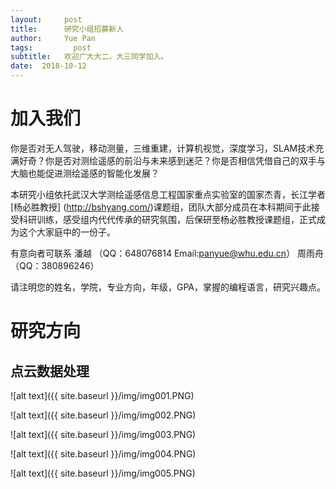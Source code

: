 ```yaml
---
layout:     post
title:      研究小组招募新人
author:     Yue Pan
tags: 		  post
subtitle:   欢迎广大大二，大三同学加入。 
date:  2018-10-12 
---
```

<!-- Start Writing Below in Markdown -->
# 加入我们
你是否对无人驾驶，移动测量，三维重建，计算机视觉，深度学习，SLAM技术充满好奇？你是否对测绘遥感的前沿与未来感到迷茫？你是否相信凭借自己的双手与大脑也能促进测绘遥感的智能化发展？



本研究小组依托武汉大学测绘遥感信息工程国家重点实验室的国家杰青，长江学者[杨必胜教授] (http://bshyang.com/)课题组，团队大部分成员在本科期间于此接受科研训练，感受组内代代传承的研究氛围，后保研至杨必胜教授课题组，正式成为这个大家庭中的一份子。




有意向者可联系  潘越  （QQ：648076814 Email:panyue@whu.edu.cn）
              周雨舟 （QQ：380896246）

请注明您的姓名，学院，专业方向，年级，GPA，掌握的编程语言，研究兴趣点。


# 研究方向

## 点云数据处理
![alt text]({{ site.baseurl }}/img/img001.PNG)

![alt text]({{ site.baseurl }}/img/img002.PNG)

![alt text]({{ site.baseurl }}/img/img003.PNG)

![alt text]({{ site.baseurl }}/img/img004.PNG)

![alt text]({{ site.baseurl }}/img/img005.PNG)
##  


